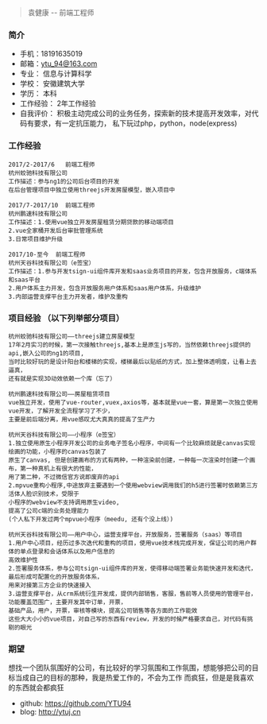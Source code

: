 
 > 袁健康 -- 前端工程师
  
 ### 简介	

 * 手机：18191635019
 * 邮箱：ytu_94@163.com
 * 专业：	信息与计算科学           
 * 学校：	安徽建筑大学    
 * 学历： 本科
 * 工作经验： 2年工作经验
 * 自我评价： 积极主动完成公司的业务任务，探索新的技术提高开发效率，对代码有要求，有一定抗压能力，
          私下玩过php，python，node(express)

### 工作经验

```
2017/2-2017/6	前端工程师
杭州蛟驰科技有限公司
工作描述：参与ng1的公司后台项目的开发
在后台管理项目中独立使用threejs开发房屋模型，嵌入项目中

2017/7-2017/10	前端工程师
杭州鹏速科技有限公司
工作描述：1.使用vue独立开发房屋租赁分期贷款的移动端项目
2.vue全家桶开发后台审批管理系统
3.日常项目维护升级

2017/10-至今	前端工程师
杭州天谷科技有限公司（e签宝）
工作描述：1.参与开发tsign-ui组件库开发和saas业务项目的开发，包含开放服务，c端体系和saas平台
2.用户体系主力开发，包含开放服务用户体系和saas用户体系，升级维护
3.内部运营支撑平台主力开发者，维护及重构

```

### 项目经验 （以下列举部分项目）

```
杭州蛟驰科技有限公司——threejs建立房屋模型
17年2月实习的时候，第一次接触threejs,基本上是原生js写的，当然依赖threejs提供的api,嵌入公司的ng1的项目,
当时比较好玩的是设计阳台和楼梯的实现，楼梯最后以贴纸的方式，加上整体透明度，让看上去逼真，
还有就是实现3D动效依赖一个库（忘了）

杭州鹏速科技有限公司——房屋租赁项目
vue独立开发，使用了vue-router,vuex,axios等，基本就是vue一套，算是第一次独立使用vue开发，了解开发全流程学习了不少，
主要是前后端分离，用vue感叹尤大真真的提高了生产力

杭州天谷科技有限公司——小程序（e签宝）
1.独立使用原生小程序开发公司的业务电子签名小程序，中间有一个比较麻烦就是canvas实现绘画的功能，小程序的canvas包装了
原生了canvas, 但是创建画布的方式有两种，一种渲染前创建，一种每一次渲染时创建一个画布，第一种真机上有很大的性能，
用了第二种，不过微信官方说即废弃的api
2.mpvue重构小程序,中途放弃主要遇到一个使用webview调用我们的h5进行签署时依赖第三方活体人脸识别技术，受限于
小程序的webview不支持调用原生video, 
提高了公司c端的业务处理能力
(个人私下开发过两个mpvue小程序（meedu, 还有个没上线）)

杭州天谷科技有限公司——用户中心，运营支撑平台，开放服务，签署服务（saas）等项目
1.用户中心项目，经历过多次迭代和重构的项目，使用vue技术栈完成开发，保证公司的用户群体的单点登录和会话体系以及用户信息的
高效维护性
2.签署服务体系，参与公司tsign-ui组件库的开发，使得移动端签署业务能快速开发和迭代，最后形成可配置化的开放服务体系，
用来对接第三方企业的快速接入
3.运营支撑平台，从crm系统衍生开发成，提供内部销售，客服，售前等人员使用的管理平台，功能覆盖范围广，主要开发其中订单，开票，
基础产品，用户，开票，审核等模块，提高公司销售等各方面的工作能效
这些大大小小的vue项目，对自己写的东西有review，开发的时候严格要求自己，对代码有挑剔的眼光

```
### 期望
想找一个团队氛围好的公司，有比较好的学习氛围和工作氛围，想能够把公司的目标当成自己的目标的那种，我是热爱工作的，不会为工作
而疯狂，但是是我喜欢的东西就会都疯狂

* github: https://github.com/YTU94
* blog: http://ytuj.cn

